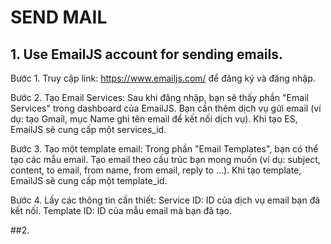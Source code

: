 # SEND MAIL

## 1. Use EmailJS account for sending emails.
Bước 1. Truy cập link: https://www.emailjs.com/ để đăng ký và đăng nhập.

Bước 2. Tạo Email Services:
    Sau khi đăng nhập, bạn sẽ thấy phần "Email Services" trong dashboard của EmailJS. 
    Bạn cần thêm dịch vụ gửi email (ví dụ: tạo Gmail, mục Name ghi tên email để kết nối dịch vụ).
    Khi tạo ES, EmailJS sẽ cung cấp một services_id.
    
Bước 3. Tạo một template email:
    Trong phần "Email Templates", bạn có thể tạo các mẫu email. 
    Tạo email theo cấu trúc bạn mong muốn (ví dụ: subject, content, to email, from name, from email, reply to ...).
    Khi tạo template, EmailJS sẽ cung cấp một template_id.
    
Bước 4. Lấy các thông tin cần thiết:
    Service ID: ID của dịch vụ email bạn đã kết nối.
    Template ID: ID của mẫu email mà bạn đã tạo.

##2. 
